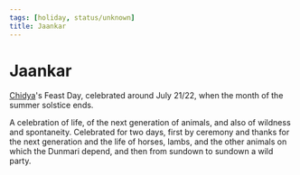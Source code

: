 ```yaml
---
tags: [holiday, status/unknown]
title: Jaankar
---
```



# Jaankar

[Chidya](<../../../cosmology/gods/incorporeal-gods/dunmari-pantheon/chidya.md>)'s Feast Day, celebrated around July 21/22, when the month of the summer solstice ends. 

A celebration of life, of the next generation of animals, and also of wildness and spontaneity. Celebrated for two days, first by ceremony and thanks for the next generation and the life of horses, lambs, and the other animals on which the Dunmari depend, and then from sundown to sundown a wild party.

